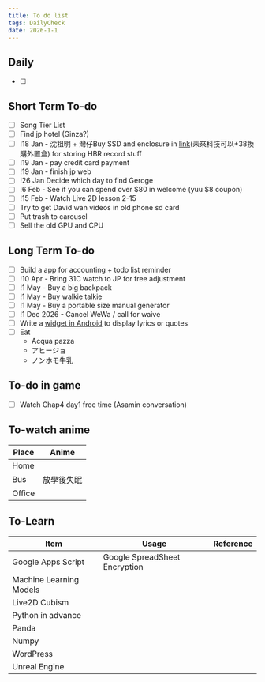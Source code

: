 ```yaml
---
title: To do list
tags: DailyCheck
date: 2026-1-1
---
```


## Daily
- [ ] 
## Short Term To-do
- [ ] Song Tier List
- [ ] Find jp hotel (Ginza?)
- [ ] !18 Jan - 沈祖明 + 灣仔Buy SSD and enclosure in [link](https://www.price.com.hk/product.php?p=576311)(未來科技可以+38換購外置盒) for storing HBR record stuff
- [ ] !19 Jan - pay credit card payment
- [ ] !19 Jan - finish jp web
- [ ] !26 Jan Decide which day to find Geroge
- [ ] !6 Feb - See if you can spend over $80 in welcome (yuu $8 coupon)
- [ ] !15 Feb - Watch Live 2D lesson 2-15
- [ ] Try to get David wan videos in old phone sd card
- [ ] Put trash to carousel
- [ ] Sell the old GPU and CPU
## Long Term To-do
- [ ] Build a app for accounting + todo list reminder
- [ ] !10 Apr - Bring 31C watch to JP for free adjustment
- [ ] !1 May - Buy a big backpack
- [ ] !1 May - Buy walkie talkie
- [ ] !1 May - Buy a portable size manual generator
- [ ] !1 Dec 2026 - Cancel WeWa / call for waive
- [ ] Write a [widget in Android](https://dev.to/rushitjivani/react-native-ultimate-guide-to-create-a-home-screen-widget-for-ios-and-android-1h9g) to display lyrics or quotes
- [ ] Eat 
	-  Acqua pazza
	- アヒージョ
	- ノンホモ牛乳


## To-do in game
- [ ] Watch Chap4 day1 free time (Asamin conversation)
## To-watch anime

| Place  | Anime |
| ------ | ----- |
| Home   |       |
| Bus    | 放學後失眠 |
| Office |       |
## To-Learn

| Item                    | Usage                         | Reference |
| ----------------------- | ----------------------------- | --------- |
| Google Apps Script      | Google SpreadSheet Encryption |           |
| Machine Learning Models |                               |           |
| Live2D Cubism           |                               |           |
| Python in advance       |                               |           |
| Panda                   |                               |           |
| Numpy                   |                               |           |
| WordPress               |                               |           |
| Unreal Engine           |                               |           |
